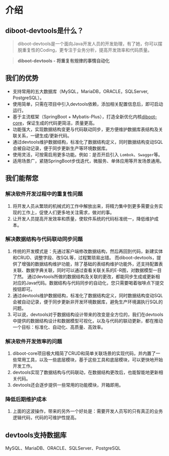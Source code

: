 # 介绍

## diboot-devtools是什么？ 

>  diboot-devtools是一个面向Java开发人员的开发助理，有了她，你可以摆脱重复性的Coding，更专注于业务分析，提高开发效率和代码质量。

>  **diboot-devtools - 将重复有规律的事情自动化**

## 我们的优势
* 支持常用的五大数据库（MySQL，MariaDB，ORACLE，SQLServer, PostgreSQL）。
* 使用简单，只需在项目中引入devtools依赖，添加相关配置信息后，即可启动运行。
* 基于主流框架（SpringBoot + Mybatis-Plus），打造全新优化内核[diboot-core](https://github.com/dibo-software/diboot-v2/tree/master/diboot-core)，保证生成的代码更简洁，质量更高。
* 功能强大，实现数据结构变更与代码联动同步，更方便维护数据库表结构及关联关系，一键生成/更新代码。
* 通过devtools维护数据结构，标准化了数据结构定义，同时数据结构变动SQL会被自动记录，便于同步更新生产等环境数据库。
* 使用灵活，可按需启用更多功能。例如：是否开启引入 `Lombok`、`Swagger`等。
* 适用场景广，紧随SpringBoot步伐迭代，微服务、单体应用等开发场景通用。

## 我们能帮您

### 解决软件开发过程中的重复性问题
1. 将开发人员从繁琐的机械式的工作中解放出来，将精力集中到更多需要业务实现的工作上，促使人们更多地关注需求，做对的事。
2. 让开发人员提高开发效率和质量，使软件系统的代码标准统一，降低维护成本。

### 解决数据结构与代码联动同步问题
1. 传统的开发模式是：先通过客户端修改数据结构，然后再回到代码，新建实体和CRUD、调整字段、改SQL等，过程繁琐易出错。
而diboot-devtools，提供了增强的数据结构维护功能，除了基础的表结构维护功能外，还支持配置表关联、数据字典关联，同时可以通过查看关联关系的E-R图，对数据模型一目了然。
通过devtools所做的数据结构及关联的更改，都能同步生成或更新相对应的Java代码。数据结构与代码同步的自动化，您只需要喝着咖啡点下提交按钮即可。
2. 通过devtools维护数据结构，标准化了数据结构定义，同时数据结构变动SQL会被自动记录，便于同步更新非开发环境数据库，避免生产环境漏执行SQL的问题。
3. 可以说，devtools对于数据结构设计带来的改变是全方位的，我们在devtools中提供的数据结构设计和数据模型可视化，以及与代码的联动更新，都在推动一个目标：标准化、自动化、高质量、高效率。

### 解决软件开发效率的问题
1. diboot-core项目极大精简了CRUD和简单关联场景的实现代码，并内置了一些常用工具，以及一些底层模块，基于这些工具和底层模块，可以更快地开始开发工作。
2. devtools实现了数据结构与代码联动，在数据结构更改后，也能智能地更新相关代码。
3. devtools还会逐步提供一些常用的功能模块，开箱即用。

### 降低后期维护成本
1. 上面的这波操作，带来的另外一个好处是：需要开发人员写的只有真正的业务逻辑代码，代码的可维护性提高。

## devtools支持数据库
MySQL、MariaDB、ORACLE、SQLServer、PostgreSQL
